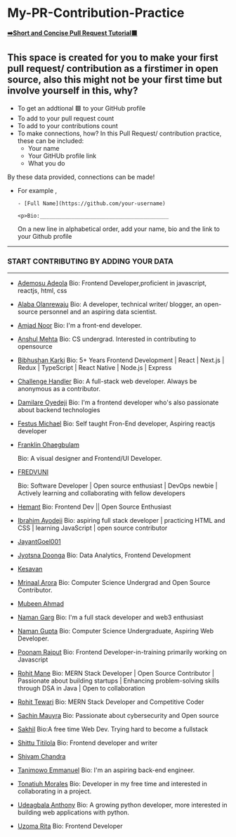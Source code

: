 # My-PR-Contribution-Practice

[**➡️Short and Concise Pull Request Tutorial🟩**](https://github.com/chryz-hub/opensource-4-everyone#simple-guide-to-making-a-pull-request-or-contribution)

## This space is created for you to make your first pull request/ contribution as a firstimer in open source, also this might not be your first time but involve yourself in this, why?

- To get an addtional 🟩 to your GitHub profile
- To add to your pull request count
- To add to your contributions count
- To make connections, how?
  In this Pull Request/ contribution practice, these can be included:
  - Your name
  - Your GitHUb profile link
  - What you do

By these data provided, connections can be made!

- For example ,

  `- [Full Name](https://github.com/your-username)`

  `<p>Bio:_________________________________________`

  On a new line in alphabetical order, add your name, bio and the link to your Github profile

---

### START CONTRIBUTING BY ADDING YOUR DATA

---

- [Ademosu Adeola](https://github.com/Adecodess)
  Bio: Frontend Developer,proficient in javascript, reactjs, html, css  

- [Alaba Olanrewaju](https://github.com/chryzcodez)
  Bio: A developer, technical writer/ blogger, an open-source personnel and an aspiring data scientist. 

- [Amjad Noor](https://github.com/AmjadNoor)
  Bio: I'm a front-end developer.

- [Anshul Mehta](https://github.com/Anshul7sp1)
  Bio: CS undergrad. Interested in contributing to opensource

- [Bibhushan Karki](https://github.com/BibhushanKarki)
  Bio: 5+ Years Frontend Development | React | Next.js | Redux | TypeScript | React Native | Node.js | Express

- [Challenge Handler](https://github.com/challengehandler)
  Bio: A full-stack web developer. Always be anonymous as a contributor.

- [Damilare Oyedeji](https://github.com/fuglydami)
  Bio: I'm a frontend developer who's also passionate about backend technologies

- [Festus Michael](https://github.com/MichaelFestus)
  Bio: Self taught Fron-End developer, Aspiring reactjs developer

- [Franklin Ohaegbulam](https://github.com/frankiefab100)
  <p>Bio: A visual designer and Frontend/UI Developer. </p>

- [FREDVUNI](https://github.com/FREDVUNI)
  <p>Bio: Software Developer | Open source enthusiast | DevOps newbie | Actively learning and collaborating with fellow developers  </p>

- [Hemant](https://github.com/hemantwasthere)
  Bio: Frontend Dev || Open Source Enthusiast

- [Ibrahim Ayodeji](https://github.com/hackEibrahim)
  Bio: aspiring full stack developer | practicing HTML and CSS | learning JavaScript | open source contributor 

- [JayantGoel001](https://github.com/JayantGoel001)

- [Jyotsna Doonga](https://github.com/jyotsnad246)
  Bio: Data Analytics, Frontend Development

- [Kesavan](https://github.com/kesavan-hex)

- [Mrinaal Arora](https://github.com/aroramrinaal)
  Bio: Computer Science Undergrad and Open Source Contributor.

- [Mubeen Ahmad](https://github.com/MubeenAhmad571)

- [Naman Garg](https://github.com/naman-ng)
  Bio: I'm a full stack developer and web3 enthusiast
- [Naman Gupta](https://github.com/namangupta1399)
  Bio: Computer Science Undergraduate, Aspiring Web Developer.

- [Poonam Rajput](https://github.com/Poonam-raj)
  Bio: Frontend Developer-in-training primarily working on Javascript

- [Rohit Mane](https://github.com/engineeringduration)
  Bio: MERN Stack Developer | Open Source Contributor | Passionate about building startups | Enhancing problem-solving skills through DSA in Java | Open to collaboration

- [Rohit Tewari](https://github.com/rtewari056)
  Bio: MERN Stack Developer and Competitive Coder

- [Sachin Mauyra](https://github.com/slayer321)
  Bio: Passionate about cybersecurity and Open source

- [Sakhil](https://github.com/Sakhil2014)
  Bio:A free time Web Dev. Trying hard to become a fullstack

- [Shittu Titilola](https://github.com/lhorla)
  Bio: Frontend developer and writer

- [Shivam Chandra](https://github.com/magicBeans23)

- [Tanimowo Emmanuel](https://github.com/mannuel25)
  Bio: I'm an aspiring back-end engineer.

- [Tonatiuh Morales](https://github.com/blackc0mb)
  Bio: Developer in my free time and interested in collaborating in a project.

- [Udeagbala Anthony](https://github.com/izudada)
  Bio: A growing python developer, more interested in building web applications with python.

- [Uzoma Rita](https://github.com/i-am-rita)
  Bio: Frontend Developer


